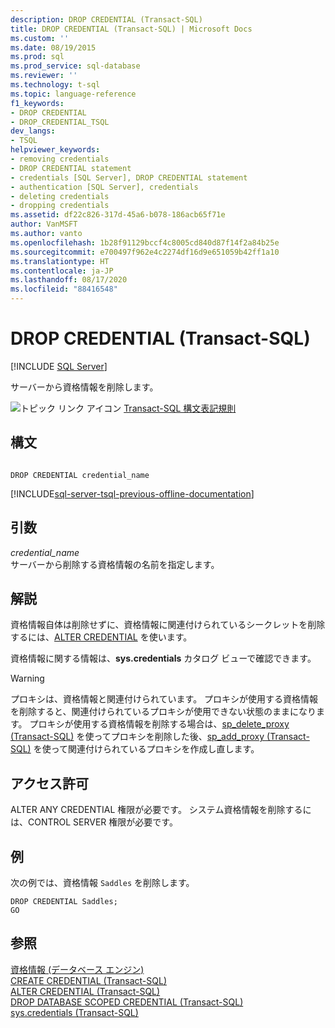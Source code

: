 ```yaml
---
description: DROP CREDENTIAL (Transact-SQL)
title: DROP CREDENTIAL (Transact-SQL) | Microsoft Docs
ms.custom: ''
ms.date: 08/19/2015
ms.prod: sql
ms.prod_service: sql-database
ms.reviewer: ''
ms.technology: t-sql
ms.topic: language-reference
f1_keywords:
- DROP CREDENTIAL
- DROP_CREDENTIAL_TSQL
dev_langs:
- TSQL
helpviewer_keywords:
- removing credentials
- DROP CREDENTIAL statement
- credentials [SQL Server], DROP CREDENTIAL statement
- authentication [SQL Server], credentials
- deleting credentials
- dropping credentials
ms.assetid: df22c826-317d-45a6-b078-186acb65f71e
author: VanMSFT
ms.author: vanto
ms.openlocfilehash: 1b28f91129bccf4c8005cd840d87f14f2a84b25e
ms.sourcegitcommit: e700497f962e4c2274df16d9e651059b42ff1a10
ms.translationtype: HT
ms.contentlocale: ja-JP
ms.lasthandoff: 08/17/2020
ms.locfileid: "88416548"
---
```

# <a name="drop-credential-transact-sql"></a>DROP CREDENTIAL (Transact-SQL)
[!INCLUDE [SQL Server](../../includes/applies-to-version/sqlserver.md)]

  サーバーから資格情報を削除します。  
  
 ![トピック リンク アイコン](../../database-engine/configure-windows/media/topic-link.gif "トピック リンク アイコン") [Transact-SQL 構文表記規則](../../t-sql/language-elements/transact-sql-syntax-conventions-transact-sql.md)  
  
## <a name="syntax"></a>構文  
  
```  
  
DROP CREDENTIAL credential_name  
```  
  
[!INCLUDE[sql-server-tsql-previous-offline-documentation](../../includes/sql-server-tsql-previous-offline-documentation.md)]

## <a name="arguments"></a>引数
 *credential_name*  
 サーバーから削除する資格情報の名前を指定します。  
  
## <a name="remarks"></a>解説  
 資格情報自体は削除せずに、資格情報に関連付けられているシークレットを削除するには、[ALTER CREDENTIAL](../../t-sql/statements/alter-credential-transact-sql.md) を使います。  
  
 資格情報に関する情報は、**sys.credentials** カタログ ビューで確認できます。  
  
> [!WARNING]  
>  プロキシは、資格情報と関連付けられています。 プロキシが使用する資格情報を削除すると、関連付けられているプロキシが使用できない状態のままになります。 プロキシが使用する資格情報を削除する場合は、[sp_delete_proxy &#40;Transact-SQL&#41;](../../relational-databases/system-stored-procedures/sp-delete-proxy-transact-sql.md) を使ってプロキシを削除した後、[sp_add_proxy &#40;Transact-SQL&#41;](../../relational-databases/system-stored-procedures/sp-add-proxy-transact-sql.md) を使って関連付けられているプロキシを作成し直します。  
  
## <a name="permissions"></a>アクセス許可  
 ALTER ANY CREDENTIAL 権限が必要です。 システム資格情報を削除するには、CONTROL SERVER 権限が必要です。  
  
## <a name="examples"></a>例  
 次の例では、資格情報 `Saddles` を削除します。  
  
```  
DROP CREDENTIAL Saddles;  
GO  
```  
  
## <a name="see-also"></a>参照  
 [資格情報 &#40;データベース エンジン&#41;](../../relational-databases/security/authentication-access/credentials-database-engine.md)   
 [CREATE CREDENTIAL &#40;Transact-SQL&#41;](../../t-sql/statements/create-credential-transact-sql.md)   
 [ALTER CREDENTIAL &#40;Transact-SQL&#41;](../../t-sql/statements/alter-credential-transact-sql.md)   
 [DROP DATABASE SCOPED CREDENTIAL &#40;Transact-SQL&#41;](../../t-sql/statements/drop-database-scoped-credential-transact-sql.md)   
 [sys.credentials &#40;Transact-SQL&#41;](../../relational-databases/system-catalog-views/sys-credentials-transact-sql.md)  
  
  
